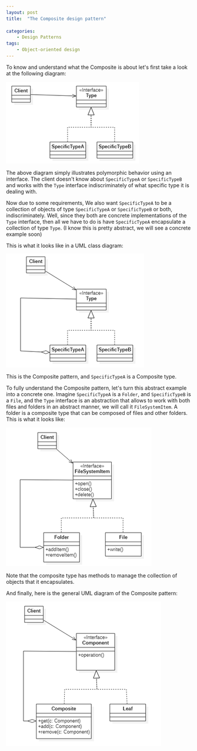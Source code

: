 ```yaml
---
layout: post
title:  "The Composite design pattern"

categories: 
    - Design Patterns
tags:
    - Object-oriented design
---
```


To know and understand what the Composite is about let's first take a look at the following diagram:

![Example of polymorphism](/images/blog/design-patterns-composite/design_patterns_composite_diagram_1.png)

The above diagram simply illustrates polymorphic behavior using an interface. The client doesn't know about `SpecificTypeA` or `SpecificTypeB` and works with the `Type` interface indiscriminately of what specific type it is dealing with.

Now due to some requirements, We also want `SpecificTypeA` to be a collection of objects of type `SpecificTypeA` or `SpecificTypeB` or both, indiscriminately. Well, since they both are concrete implementations of the `Type` interface, then all we have  to do is have `SpecificTypeA` encapsulate a collection of type `Type`. (I know this is pretty abstract, we will see a concrete example soon) 

This is what it looks like in a UML class diagram:

![Composite design example 1](/images/blog/design-patterns-composite/design_patterns_composite_diagram_2.png)

This is the Composite pattern, and `SpecificTypeA` is a Composite type.

To fully understand the Composite pattern, let's turn this abstract example into a concrete one.
Imagine `SpecificTypeA` is a `Folder`, and `SpecificTypeB` is a `File`, and the `Type` interface is an abstraction that allows to work with both files and folders in an abstract manner, we will call it `FileSystemItem`. A folder is a composite type that can be composed of files and other folders. This is what it looks like:

![Composite design example 2](/images/blog/design-patterns-composite/design_patterns_composite_diagram_3.png)

 Note that the composite type has methods to manage the collection of objects that it encapsulates.

And finally, here is the general UML diagram of the Composite pattern:

![Composite design diagram](/images/blog/design-patterns-composite/design_patterns_composite_diagram_4.png)
